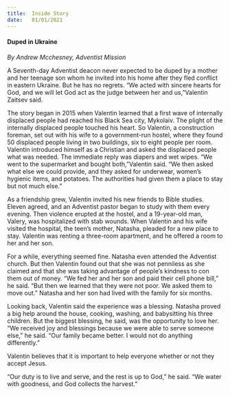 ```yaml
---
title:  Inside Story
date:   01/01/2021
---
```


#### Duped in Ukraine

_By Andrew Mcchesney, Adventist Mission_ 

A Seventh-day Adventist deacon never expected to be duped by a mother and her teenage son whom he invited into his home after they fled conflict in eastern Ukraine. But he has no regrets. “We acted with sincere hearts for God, and we will let God act as the judge between her and us,”Valentin Zaitsev said. 

The story began in 2015 when Valentin learned that a first wave of internally displaced people had reached his Black Sea city, Mykolaiv. The plight of the internally displaced people touched his heart. So Valentin, a construction foreman, set out with his wife to a government-run hostel, where they found 50 displaced people living in two buildings, six to eight people per room. Valentin introduced himself as a Christian and asked the displaced people what was needed. The immediate reply was diapers and wet wipes. “We went to the supermarket and bought both,”Valentin said. “We then asked what else we could provide, and they asked for underwear, women’s hygienic items, and potatoes. The authorities had given them a place to stay but not much else.” 

As a friendship grew, Valentin invited his new friends to Bible studies. Eleven agreed, and an Adventist pastor began to study with them every evening. Then violence erupted at the hostel, and a 19-year-old man, Valery, was hospitalized with stab wounds. When Valentin and his wife visited the hospital, the teen’s mother, Natasha, pleaded for a new place to stay. Valentin was renting a three-room apartment, and he offered a room to her and her son. 

For a while, everything seemed fine. Natasha even attended the Adventist church. But then Valentin found out that she was not penniless as she claimed and that she was taking advantage of people’s kindness to con them out of money. “We fed her and her son and paid their cell phone bill,” he said. “But then we learned that they were not poor. We asked them to move out.” Natasha and her son had lived with the family for six months. 

Looking back, Valentin said the experience was a blessing. Natasha proved a big help around the house, cooking, washing, and babysitting his three children. But the biggest blessing, he said, was the opportunity to love her. “We received joy and blessings because we were able to serve someone else,” he said. “Our family became better. I would not do anything differently.” 

Valentin believes that it is important to help everyone whether or not they accept Jesus. 

“Our duty is to live and serve, and the rest is up to God,” he said. “We water with goodness, and God collects the harvest.” 